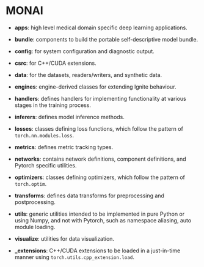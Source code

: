 # MONAI

* **apps**: high level medical domain specific deep learning applications.

* **bundle**: components to build the portable self-descriptive model bundle.

* **config**: for system configuration and diagnostic output.

* **csrc**: for C++/CUDA extensions.

* **data**: for the datasets, readers/writers, and synthetic data.

* **engines**: engine-derived classes for extending Ignite behaviour.

* **handlers**: defines handlers for implementing functionality at various stages in the training process.

* **inferers**: defines model inference methods.

* **losses**: classes defining loss functions, which follow the pattern of `torch.nn.modules.loss`.

* **metrics**: defines metric tracking types.

* **networks**: contains network definitions, component definitions, and Pytorch specific utilities.

* **optimizers**: classes defining optimizers, which follow the pattern of `torch.optim`.

* **transforms**: defines data transforms for preprocessing and postprocessing.

* **utils**: generic utilities intended to be implemented in pure Python or using Numpy,
and not with Pytorch, such as namespace aliasing, auto module loading.

* **visualize**: utilities for data visualization.

* **_extensions**: C++/CUDA extensions to be loaded in a just-in-time manner using `torch.utils.cpp_extension.load`.
